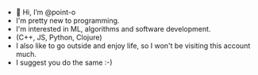 - 👋 Hi, I’m @point-o
- I'm pretty new to programming.
- I'm interested in ML, algorithms and software development.
- (C++, JS, Python, Clojure)
- I also like to go outside and enjoy life, so I won't be visiting this account much.
- I suggest you do the same :-)

